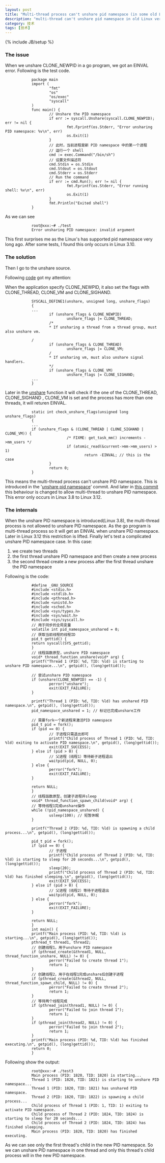 ```yaml
---
layout: post
title: "Multi-thread process can't unshare pid namespace (in some old Linux version)"
description: "multi-thread can't unshare pid namespace in old Linux version"
category: 技术
tags: [技术]
---
```

{% include JB/setup %}



<h3> The issue </h3>

When we unshare CLONE_NEWPID in a go program, we got an EINVAL error. Following is the test code.


                package main
                import (
                        "fmt"
                        "os"
                        "os/exec"
                        "syscall"
                )
                func main() {
                        // Unshare the PID namespace
                        if err := syscall.Unshare(syscall.CLONE_NEWPID); err != nil {
                                fmt.Fprintf(os.Stderr, "Error unsharing PID namespace: %v\n", err)
                                os.Exit(1)
                        }
                        // 此时，当前进程是新 PID namespace 中的第一个进程
                        // 运行一个 shell
                        cmd := exec.Command("/bin/sh")
                        // 设置文件描述符
                        cmd.Stdin = os.Stdin
                        cmd.Stdout = os.Stdout
                        cmd.Stderr = os.Stderr
                        // Run the command
                        if err := cmd.Run(); err != nil {
                                fmt.Fprintf(os.Stderr, "Error running shell: %v\n", err)
                                os.Exit(1)
                        }
                        fmt.Println("Exited shell")
                }


As we can see 


                root@xxx:~# ./test
                Error unsharing PID namespace: invalid argument


This first surprises me as the Linux's has supported pid namespace very long ago. After some tests, I found this only occurs in Linux 3.10. 


<h3> The solution </h3>


Then I go to the unshare source.

Following [code](https://github.com/torvalds/linux/blob/v3.10/kernel/fork.c#L1819-L1830) got my attention:

When the application specify CLONE_NEWPID, it also set the flags with CLONE_THREAD, CLONE_VM and CLONE_SIGHAND.


                SYSCALL_DEFINE1(unshare, unsigned long, unshare_flags)
                {
                ...
                        if (unshare_flags & CLONE_NEWPID)
                                unshare_flags |= CLONE_THREAD;
                        /*
                        * If unsharing a thread from a thread group, must also unshare vm.
                        
                /
                        if (unshare_flags & CLONE_THREAD)
                                unshare_flags |= CLONE_VM;
                        /
                        * If unsharing vm, must also unshare signal handlers.
                        */
                        if (unshare_flags & CLONE_VM)
                                unshare_flags |= CLONE_SIGHAND;
                ...
                }


Later in the [unshare](https://github.com/torvalds/linux/blob/v3.10/kernel/fork.c#L1734) function it will check if the one of the CLONE_THREAD, CLONE_SIGHAND , CLONE_VM is set and the process has more than one threads, it will returen EINVAL.


                static int check_unshare_flags(unsigned long unshare_flags)
                {
                ...
                if (unshare_flags & (CLONE_THREAD | CLONE_SIGHAND | CLONE_VM)) {
                                /* FIXME: get_task_mm() increments ->mm_users */
                                if (atomic_read(&current->mm->mm_users) > 1)
                                        return -EINVAL; // this is the case
                        }
                        return 0;
                }



This means the multi-thread process can't unshare PID namespace. This is introduced in the '[unshare pid namespace](https://github.com/torvalds/linux/commit/50804fe3737ca6a5942fdc2057a18a8141d00141)' commit. And later in [this commit](https://github.com/torvalds/linux/commit/6e556ce209b09528dbf1931cbfd5d323e1345926) this behaviour is changed to allow multi-thread to unshare PID namespace. This error only occurs in Linux 3.8 to Linux 3.12. 



<h3> The internals </h3>


When the unshare PID namespace is introduced(Linux 3.8), the multi-thread process is not allowed to unshare PID namespace. As the go program is multi-thread process so it will get an EINVAL when unshare PID namespace. Later in Linux 3.12 this restriction is lifted.
Finally let's test a complicated unshare PID namespace case. In this case:

1. we create two threads
2. the first thread unshare PID namespace and then create a new process
3. the second thread create a new process after the first thread unshare the PID namespace


Following is the code:



                #define _GNU_SOURCE
                #include <stdio.h>
                #include <stdlib.h>
                #include <pthread.h>
                #include <unistd.h>
                #include <sched.h>
                #include <sys/types.h>
                #include <sys/wait.h>
                #include <sys/syscall.h>
                // 用于同步的全局变量
                volatile int pid_namespace_unshared = 0;
                // 获取当前线程的线程ID
                pid_t gettid() {
                return syscall(SYS_gettid);
                }
                // 线程函数原型，unshare PID namespace
                void* thread_function_unshare(void* arg) {
                printf("Thread 1 (PID: %d, TID: %ld) is starting to unshare PID namespace...\n", getpid(), (long)gettid());

                // 尝试unshare PID namespace
                if (unshare(CLONE_NEWPID) == -1) {
                        perror("unshare");
                        exit(EXIT_FAILURE);
                }

                printf("Thread 1 (PID: %d, TID: %ld) has unshared PID namespace.\n", getpid(), (long)gettid());
                pid_namespace_unshared = 1; // 标记已完成unshare工作

                // 需要fork一个新进程来激活PID namespace
                pid_t pid = fork();
                if (pid == 0) {
                        // 子进程只需退出即可
                        printf("Child process of Thread 1 (PID: %d, TID: %ld) exiting to activate PID namespace.\n", getpid(), (long)gettid());
                        exit(EXIT_SUCCESS);
                } else if (pid > 0) {
                        // 父进程（线程1）等待新子进程退出
                        waitpid(pid, NULL, 0);
                } else {
                        perror("fork");
                        exit(EXIT_FAILURE);
                }

                return NULL;
                }
                // 线程函数原型，创建子进程并sleep
                void* thread_function_spawn_child(void* arg) {
                // 等待线程1完成unshare操作
                while (!pid_namespace_unshared) {
                        usleep(100); // 短暂休眠
                }

                printf("Thread 2 (PID: %d, TID: %ld) is spawning a child process...\n", getpid(), (long)gettid());

                pid_t pid = fork();
                if (pid == 0) {
                        // 子进程
                        printf("Child process of Thread 2 (PID: %d, TID: %ld) is starting to sleep for 20 seconds...\n", getpid(), (long)gettid());
                        sleep(20);
                        printf("Child process of Thread 2 (PID: %d, TID: %ld) has finished sleeping.\n", getpid(), (long)gettid());
                        exit(EXIT_SUCCESS);
                } else if (pid > 0) {
                        // 父进程（线程2）等待子进程退出
                        waitpid(pid, NULL, 0);
                } else {
                        perror("fork");
                        exit(EXIT_FAILURE);
                }

                return NULL;
                }
                int main() {
                printf("Main process (PID: %d, TID: %ld) is starting...\n", getpid(), (long)gettid());
                pthread_t thread1, thread2;
                // 创建线程1，用于unshare PID namespace
                if (pthread_create(&thread1, NULL, thread_function_unshare, NULL) != 0) {
                        perror("Failed to create thread 1");
                        return 1;
                }
                // 创建线程2，用于在线程1完成unshare后创建子进程
                if (pthread_create(&thread2, NULL, thread_function_spawn_child, NULL) != 0) {
                        perror("Failed to create thread 2");
                        return 1;
                }
                // 等待两个线程完成
                if (pthread_join(thread1, NULL) != 0) {
                        perror("Failed to join thread 1");
                        return 1;
                }
                if (pthread_join(thread2, NULL) != 0) {
                        perror("Failed to join thread 2");
                        return 1;
                }
                printf("Main process (PID: %d, TID: %ld) has finished executing.\n", getpid(), (long)gettid());
                return 0;
                }


Following show the output:



                root@xxx:~# ./test3
                Main process (PID: 1820, TID: 1820) is starting...
                Thread 1 (PID: 1820, TID: 1821) is starting to unshare PID namespace...
                Thread 1 (PID: 1820, TID: 1821) has unshared PID namespace.
                Thread 2 (PID: 1820, TID: 1822) is spawning a child process...
                Child process of Thread 1 (PID: 1, TID: 1) exiting to activate PID namespace.
                Child process of Thread 2 (PID: 1824, TID: 1824) is starting to sleep for 20 seconds...
                Child process of Thread 2 (PID: 1824, TID: 1824) has finished sleeping.
                Main process (PID: 1820, TID: 1820) has finished executing.



As we can see only the first thread's child in the new PID namespace. So we can unshare PID namespace in one thread and only this thread's child process will in the new PID namespace.